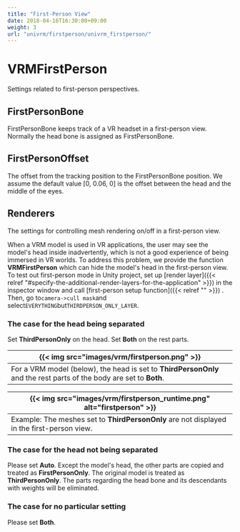 ```yaml
---
title: "First-Person View"
date: 2018-04-16T16:30:00+09:00
weight: 3
url: "univrm/firstperson/univrm_firstperson/"
---
```


# VRMFirstPerson
Settings related to first-person perspectives.

## FirstPersonBone
FirstPersonBone keeps track of a VR headset in a first-person view.
Normally the head bone is assigned as FirstPersonBone.

## FirstPersonOffset
The offset from the tracking position to the FirstPersonBone position. We assume the default value [0, 0.06, 0] is the offset between the head and the middle of the eyes.

## Renderers
The settings for controlling mesh rendering on/off in a first-person view.

When a VRM model is used in VR applications, the user may see the model's head inside inadvertently, which is not a good experience of being immersed in VR worlds. To address this problem, we provide the function **VRMFirstPerson** which can hide the model's head in the first-person view. To test out first-person mode in Unity project, set up [render layer]({{< relref "#specify-the-additional-render-layers-for-the-application" >}}) in the inspector window and call [first-person setup function]({{< relref "" >}})  . Then, go to`camera->cull mask`and select`EVERYTHING`but`THIRDPERSON_ONLY_LAYER`.

### The case for the head being separated

Set **ThirdPersonOnly** on the head.
Set **Both** on the rest parts.

|{{< img src="images/vrm/firstperson.png" >}}|
|-----|
|For a VRM model (below), the head is set to **ThirdPersonOnly** and the rest parts of the body are set to **Both**.| 

|{{< img src="images/vrm/firstperson_runtime.png" alt="firstperson" >}}|
|-----|
|Example: The meshes set to **ThirdPersonOnly** are not displayed in the first-person view.|

### The case for the head not being separated
Please set **Auto**.
Except the model's head, the other parts are copied and treated as **FirstPersonOnly**. 
The original model is treated as **ThirdPersonOnly**.
The parts regarding the head bone and its descendants with weights will be eliminated. 

### The case for no particular setting
Please set **Both**.
